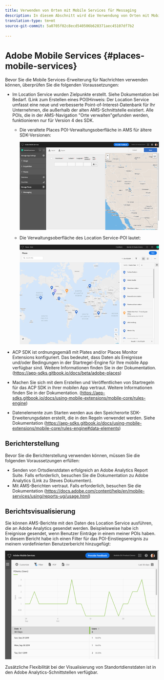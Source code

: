 ```yaml
---
title: Verwenden von Orten mit Mobile Services für Messaging
description: In diesem Abschnitt wird die Verwendung von Orten mit Mobile Services für Nachrichten erläutert.
translation-type: tm+mt
source-git-commit: 5a0705f02c8ecd540506b628371aec45107df7b2

---
```



# Adobe Mobile Services {#places-mobile-services}

Bevor Sie die Mobile Services-Erweiterung für Nachrichten verwenden können, überprüfen Sie die folgenden Voraussetzungen:

* Im Location Service wurden Zielpunkte erstellt. Siehe Dokumentation bei Bedarf. (Link zum Erstellen eines POI)Hinweis: Der Location Service umfasst eine neue und verbesserte Point-of-Interest-Datenbank für Ihr Unternehmen, die außerhalb der alten AMS-Schnittstelle existiert. Alle POIs, die in der AMS-Navigation "Orte verwalten"gefunden werden, funktionieren nur für Version 4 des SDK.
   * Die veraltete Places POI-Verwaltungsoberfläche in AMS für ältere SDK-Versionen:

      ![Alte Benutzeroberfläche](/help/assets/legacy-location-v4-ui.png)

   * Die Verwaltungsoberfläche des Location Service-POI lautet:

      ![POI-Verwaltungsoberfläche des Location Service](/help/assets/places-ui.png)

* ACP SDK ist ordnungsgemäß mit Plates and/or Places Monitor Extensions konfiguriert. Das bedeutet, dass Daten als Ereignisse und/oder Bedingungen in der Startregel-Engine für Ihre mobile App verfügbar sind. Weitere Informationen finden Sie in der Dokumentation. (https://aep-sdks.gitbook.io/docs/beta/adobe-places)

* Machen Sie sich mit dem Erstellen und Veröffentlichen von Startregeln für das ACP SDK in Ihrer mobilen App vertraut. Weitere Informationen finden Sie in der Dokumentation. (https://aep-sdks.gitbook.io/docs/using-mobile-extensions/mobile-core/rules-engine)

* Datenelemente zum Starten werden aus den Speicherorte SDK-Erweiterungsdaten erstellt, die in den Regeln verwendet werden. Siehe Dokumentation (https://aep-sdks.gitbook.io/docs/using-mobile-extensions/mobile-core/rules-engine#data-elements)

## Berichterstellung 

Bevor Sie die Berichterstellung verwenden können, müssen Sie die folgenden Voraussetzungen erfüllen:

* Senden von Ortsdienstdaten erfolgreich an Adobe Analytics Report Suite. Falls erforderlich, besuchen Sie die Dokumentation zu Adobe Analytics (Link zu Steves Dokumenten).
* Mit AMS-Berichten vertraut. Falls erforderlich, besuchen Sie die Dokumentation (https://docs.adobe.com/content/help/en/mobile-services/using/reports-ug/usage.html)

## Berichtsvisualisierung

Sie können AMS-Berichte mit den Daten des Location Service ausführen, die an Adobe Analytics gesendet werden. Beispielsweise habe ich Ereignisse gesendet, wenn Benutzer Einträge in einem meiner POIs haben. In diesem Bericht habe ich einen Filter für das POI-Einstiegsereignis zu meinem vordefinierten Benutzerbericht hinzugefügt:

![Berichtsvisualisierung](/help/assets/report-visualize.png)

Zusätzliche Flexibilität bei der Visualisierung von Standortdienstdaten ist in den Adobe Analytics-Schnittstellen verfügbar.

